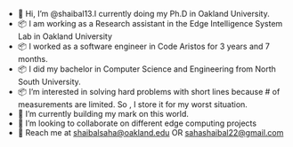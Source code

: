 - 👋 Hi, I’m @shaibal13.I currently doing my Ph.D in Oakland University.<br>
- :package: I am working as a Research assistant in the Edge Intelligence System Lab in Oakland University
- :package: I worked as a software engineer in Code Aristos for 3 years and 7 months.
- :package: I did my bachelor in Computer Science and Engineering from North South University.
- :package: I’m interested in solving hard problems with short lines because # of measurements are limited. So , I store it for my worst situation.
- 🌱 I’m currently building my mark on this world. 
- 👀 I’m looking to collaborate on different edge computing  projects
- :email: Reach me at <email>shaibalsaha@oakland.edu </email> OR  <email>sahashaibal22@gmail.com </email>


<!---
shaibal13/shaibal13 is a ✨ special ✨ repository because its `README.md` (this file) appears on your GitHub profile.
You can click the Preview link to take a look at your changes.
--->
